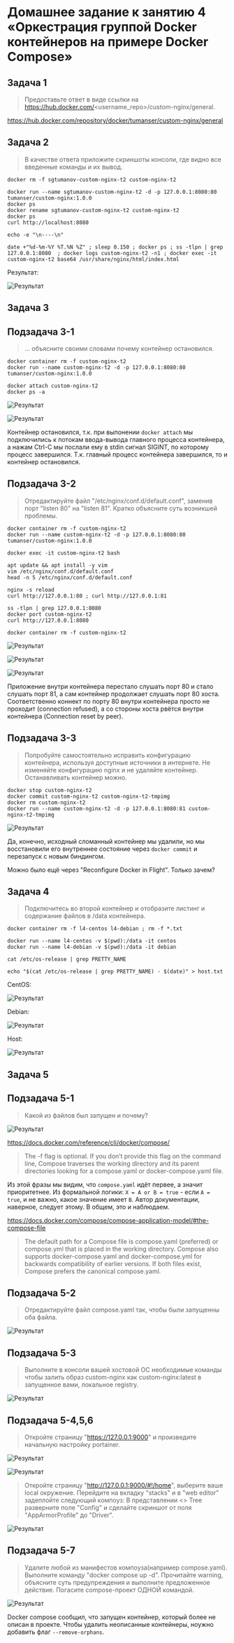 # Домашнее задание к занятию 4 «Оркестрация группой Docker контейнеров на примере Docker Compose»



## Задача 1


> Предоставьте ответ в виде ссылки на https://hub.docker.com/<username_repo>/custom-nginx/general.

https://hub.docker.com/repository/docker/tumanser/custom-nginx/general




## Задача 2


> В качестве ответа приложите скриншоты консоли, где видно все введенные команды и их вывод.

```shell
docker rm -f sgtumanov-custom-nginx-t2 custom-nginx-t2

docker run --name sgtumanov-custom-nginx-t2 -d -p 127.0.0.1:8080:80 tumanser/custom-nginx:1.0.0
docker ps
docker rename sgtumanov-custom-nginx-t2 custom-nginx-t2
docker ps
curl http://localhost:8080

echo -e "\n----\n"

date +"%d-%m-%Y %T.%N %Z" ; sleep 0.150 ; docker ps ; ss -tlpn | grep 127.0.0.1:8080  ; docker logs custom-nginx-t2 -n1 ; docker exec -it custom-nginx-t2 base64 /usr/share/nginx/html/index.html
```

Результат:

![Результат](img/task-2.jpg "Результат")



## Задача 3


## Подзадача 3-1


> ... объясните своими словами почему контейнер остановился.

```shell
docker container rm -f custom-nginx-t2
docker run --name custom-nginx-t2 -d -p 127.0.0.1:8080:80 tumanser/custom-nginx:1.0.0

docker attach custom-nginx-t2
docker ps -a
```

![Результат](img/task-3-1-1.jpg "Результат")

![Результат](img/task-3-1-2.jpg "Результат")

Контейнер остановился, т.к. при выпонении `docker attach` мы подключились к потокам ввода-вывода главного процесса контейнера,
а нажам Ctrl-C мы послали ему в stdin сигнал SIGINT, по которому процесс завершился.
Т.к. главный процесс контейнера завершился, то и контейнер остановился.


## Подзадача 3-2


> Отредактируйте файл "/etc/nginx/conf.d/default.conf", заменив порт "listen 80" на "listen 81".
> Кратко объясните суть возникшей проблемы.

```shell
docker container rm -f custom-nginx-t2
docker run --name custom-nginx-t2 -d -p 127.0.0.1:8080:80 tumanser/custom-nginx:1.0.0

docker exec -it custom-nginx-t2 bash

apt update && apt install -y vim
vim /etc/nginx/conf.d/default.conf
head -n 5 /etc/nginx/conf.d/default.conf

nginx -s reload
curl http://127.0.0.1:80 ; curl http://127.0.0.1:81

ss -tlpn | grep 127.0.0.1:8080
docker port custom-nginx-t2
curl http://127.0.0.1:8080

docker container rm -f custom-nginx-t2
```

![Результат](img/task-3-2-1.jpg "Результат")

![Результат](img/task-3-2-2.jpg "Результат")

![Результат](img/task-3-2-3.jpg "Результат")

Приложение внутри контейнера перестало слушать порт 80 и стало слушать порт 81, 
а сам контейнер продолжает слушать порт 80 хоста.
Соответственно коннект по порту 80 внутри контейнера просто не проходит (connection refused),
а со стороны хоста рвётся внутри контейнера (Connection reset by peer).


## Подзадача 3-3


> Попробуйте самостоятельно исправить конфигурацию контейнера, используя доступные источники в интернете. Не изменяйте конфигурацию nginx и не удаляйте контейнер. Останавливать контейнер можно.

```shell
docker stop custom-nginx-t2
docker commit custom-nginx-t2 custom-nginx-t2-tmpimg
docker rm custom-nginx-t2
docker run --name custom-nginx-t2 -d -p 127.0.0.1:8080:81 custom-nginx-t2-tmpimg
```

![Результат](img/task-3-3-1.jpg "Результат")

Да, конечно, исходный сломанный контейнер мы удалили,
но мы восстановили его внутреннее состояние через `docker commit` и перезапуск с новым биндингом.

Можно было ещё через "Reconfigure Docker in Flight".
Только зачем?



## Задача 4


> Подключитесь во второй контейнер и отобразите листинг и содержание файлов в /data контейнера.


```shell
docker container rm -f l4-centos l4-debian ; rm -f *.txt

docker run --name l4-centos -v $(pwd):/data -it centos
docker run --name l4-debian -v $(pwd):/data -it debian

cat /etc/os-release | grep PRETTY_NAME

echo "$(cat /etc/os-release | grep PRETTY_NAME) - $(date)" > host.txt
```

CentOS:

![Результат](img/task-4-centos.jpg "Результат")

Debian:

![Результат](img/task-4-debian.jpg "Результат")

Host:

![Результат](img/task-4-host.jpg "Результат")



## Задача 5


## Подзадача 5-1


> Какой из файлов был запущен и почему?

![Результат](img/task-5-1.jpg "Результат")

https://docs.docker.com/reference/cli/docker/compose/

> The -f flag is optional. If you don’t provide this flag on the command line, Compose traverses the working directory and its parent directories looking for a compose.yaml or docker-compose.yaml file.

Из этой фразы мы видим, что `compose.yaml` идёт первее, а значит приоритетнее.
Из формальной логики: `X = A or B = true` - если `A = true`, и не важно, какое значение имеет `B`.
Автор документации, наверное, следует этому.
В общем, это и наблюдаем.

https://docs.docker.com/compose/compose-application-model/#the-compose-file

> The default path for a Compose file is compose.yaml (preferred) or compose.yml that is placed in the working directory. Compose also supports docker-compose.yaml and docker-compose.yml for backwards compatibility of earlier versions. If both files exist, Compose prefers the canonical compose.yaml.


## Подзадача 5-2


> Отредактируйте файл compose.yaml так, чтобы были запущенны оба файла.

![Результат](img/task-5-2.jpg "Результат")


## Подзадача 5-3



> Выполните в консоли вашей хостовой ОС необходимые команды чтобы залить образ custom-nginx как custom-nginx:latest в запущенное вами, локальное registry.

![Результат](img/task-5-3.jpg "Результат")


## Подзадача 5-4,5,6


> Откройте страницу "https://127.0.0.1:9000" и произведите начальную настройку portainer.

![Результат](img/task-5-4-1.jpg "Результат")

![Результат](img/task-5-4-2.jpg "Результат")

> Откройте страницу "http://127.0.0.1:9000/#!/home", выберите ваше local окружение. Перейдите на вкладку "stacks" и в "web editor" задеплойте следующий компоуз:
> В представлении <> Tree разверните поле "Config" и сделайте скриншот от поля "AppArmorProfile" до "Driver".

![Результат](img/task-5-4-3.jpg "Результат")


## Подзадача 5-7


> Удалите любой из манифестов компоуза(например compose.yaml). Выполните команду "docker compose up -d". Прочитайте warning, объясните суть предупреждения и выполните предложенное действие. Погасите compose-проект ОДНОЙ командой.

![Результат](img/task-5-7.jpg "Результат")

Docker compose сообщил, что запущен контейнер, который более не описан в проекте. Чтобы удалить неописанные контейнеры, ноужно добавить флаг `--remove-orphans`.